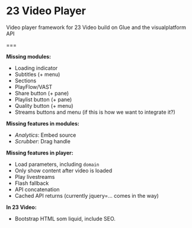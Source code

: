 # 23 Video Player

Video player framework for 23 Video build on Glue and the visualplatform API

===

**Missing modules:**

* Loading indicator
* Subtitles (+ menu)
* Sections
* PlayFlow/VAST
* Share button (+ pane)
* Playlist button (+ pane)
* Quality button (+ menu)
* Streams buttons and menu (if this is how we want to integrate it?)

**Missing features in modules:**

* *Analytics*: Embed source
* *Scrubber*: Drag handle

**Missing features in player:**

* Load parameters, including `domain`
* Only show content after video is loaded
* Play livestreams
* Flash fallback
* API concatenation
* Cached API returns (currently jquery=... comes in the way)


**In 23 Video:**

* Bootstrap HTML som liquid, include SEO.
